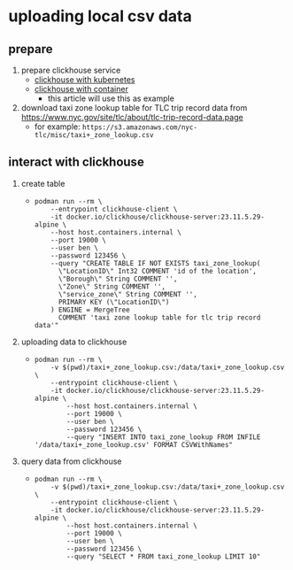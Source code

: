 # uploading local csv data

## prepare 
1. prepare clickhouse service
    * [clickhouse with kubernetes](../../kubernetes/argocd/database/clickhouse/README.md)
    * [clickhouse with container](../../docker/software/database/clickhouse.md)
        + this article will use this as example
2. download taxi zone lookup table for TLC trip record data from https://www.nyc.gov/site/tlc/about/tlc-trip-record-data.page
    * for example: `https://s3.amazonaws.com/nyc-tlc/misc/taxi+_zone_lookup.csv`

## interact with clickhouse
1. create table
    * ```shell
      podman run --rm \
          --entrypoint clickhouse-client \
          -it docker.io/clickhouse/clickhouse-server:23.11.5.29-alpine \
          --host host.containers.internal \
          --port 19000 \
          --user ben \
          --password 123456 \
          --query "CREATE TABLE IF NOT EXISTS taxi_zone_lookup(
            \"LocationID\" Int32 COMMENT 'id of the location',
            \"Borough\" String COMMENT '',
            \"Zone\" String COMMENT '',
            \"service_zone\" String COMMENT '',
            PRIMARY KEY (\"LocationID\")
          ) ENGINE = MergeTree
            COMMENT 'taxi zone lookup table for tlc trip record data'"
      ```
2. uploading data to clickhouse
    * ```shell
      podman run --rm \
          -v $(pwd)/taxi+_zone_lookup.csv:/data/taxi+_zone_lookup.csv \
          --entrypoint clickhouse-client \
          -it docker.io/clickhouse/clickhouse-server:23.11.5.29-alpine \
              --host host.containers.internal \
              --port 19000 \
              --user ben \
              --password 123456 \
              --query "INSERT INTO taxi_zone_lookup FROM INFILE '/data/taxi+_zone_lookup.csv' FORMAT CSVWithNames"
      ```
3. query data from clickhouse
    * ```shell
      podman run --rm \
          -v $(pwd)/taxi+_zone_lookup.csv:/data/taxi+_zone_lookup.csv \
          --entrypoint clickhouse-client \
          -it docker.io/clickhouse/clickhouse-server:23.11.5.29-alpine \
              --host host.containers.internal \
              --port 19000 \
              --user ben \
              --password 123456 \
              --query "SELECT * FROM taxi_zone_lookup LIMIT 10"
      ```